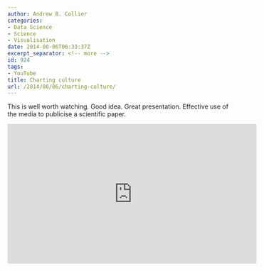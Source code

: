 ```yaml
---
author: Andrew B. Collier
categories:
- Data Science
- Science
- Visualisation
date: 2014-08-06T06:33:37Z
excerpt_separator: <!-- more -->
id: 924
tags:
- YouTube
title: Charting culture
url: /2014/08/06/charting-culture/
---
```


This is well worth watching. Good idea. Great presentation. Effective use of the media to publicise a scientific paper.

<!--more-->

<iframe width="560" height="315" src="https://www.youtube.com/embed/4gIhRkCcD4U" frameborder="0" allowfullscreen></iframe>